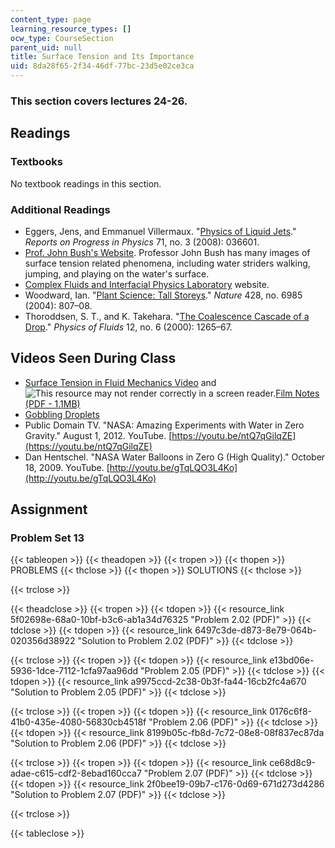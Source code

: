 ```yaml
---
content_type: page
learning_resource_types: []
ocw_type: CourseSection
parent_uid: null
title: Surface Tension and Its Importance
uid: 8da28f65-2f34-46df-77bc-23d5e02ce3ca
---
```


### This section covers lectures 24-26.

Readings
--------

### Textbooks

No textbook readings in this section.

### Additional Readings

*   Eggers, Jens, and Emmanuel Villermaux. "[Physics of Liquid Jets](https://iopscience.iop.org/article/10.1088/0034-4885/71/3/036601/pdf)." _Reports on Progress in Physics_ 71, no. 3 (2008): 036601.
*   [Prof. John Bush's Website](http://www-math.mit.edu/~bush/fish.htm). Professor John Bush has many images of surface tension related phenomena, including water striders walking, jumping, and playing on the water's surface.
*   [Complex Fluids and Interfacial Physics Laboratory](http://www.seas.ucla.edu/cfip/) website.
*   Woodward, Ian. "[Plant Science: Tall Storeys](http://dx.doi.org/10.1038/428807a)." _Nature_ 428, no. 6985 (2004): 807–08.
*   Thoroddsen, S. T., and K. Takehara. "[The Coalescence Cascade of a Drop](http://dx.doi.org/10.1063/1.870380)." _Physics of Fluids_ 12, no. 6 (2000): 1265–67.

Videos Seen During Class
------------------------

*   [Surface Tension in Fluid Mechanics Video](https://youtu.be/MUlmkSnrAzM) and ![This resource may not render correctly in a screen reader.](/images/inacessible.gif)[Film Notes (PDF - 1.1MB)](http://web.mit.edu/hml/ncfmf/04STFM.pdf)
*   [Gobbling Droplets](http://web.mit.edu/nnf/people/jbico/Research.html#gobbling)
*   Public Domain TV. "NASA: Amazing Experiments with Water in Zero Gravity." August 1, 2012. YouTube. [https://youtu.be/ntQ7qGilqZE](https://youtu.be/ntQ7qGilqZE)
*   Dan Hentschel. "NASA Water Balloons in Zero G (High Quality)." October 18, 2009. YouTube. [http://youtu.be/gTqLQO3L4Ko](http://youtu.be/gTqLQO3L4Ko)

Assignment
----------

### Problem Set 13

{{< tableopen >}}
{{< theadopen >}}
{{< tropen >}}
{{< thopen >}}
PROBLEMS
{{< thclose >}}
{{< thopen >}}
SOLUTIONS
{{< thclose >}}

{{< trclose >}}

{{< theadclose >}}
{{< tropen >}}
{{< tdopen >}}
{{< resource_link 5f02698e-68a0-10bf-b3c6-ab1a34d76325 "Problem 2.02 (PDF)" >}}
{{< tdclose >}}
{{< tdopen >}}
{{< resource_link 6497c3de-d873-8e79-064b-020356d38922 "Solution to Problem 2.02 (PDF)" >}}
{{< tdclose >}}

{{< trclose >}}
{{< tropen >}}
{{< tdopen >}}
{{< resource_link e13bd06e-5936-1dce-7112-1cfa97aa96dd "Problem 2.05 (PDF)" >}}
{{< tdclose >}}
{{< tdopen >}}
{{< resource_link a9975ccd-2c38-0b3f-fa44-16cb2fc4a670 "Solution to Problem 2.05 (PDF)" >}}
{{< tdclose >}}

{{< trclose >}}
{{< tropen >}}
{{< tdopen >}}
{{< resource_link 0176c6f8-41b0-435e-4080-56830cb4518f "Problem 2.06 (PDF)" >}}
{{< tdclose >}}
{{< tdopen >}}
{{< resource_link 8199b05c-fb8d-7c72-08e8-08f837ec87da "Solution to Problem 2.06 (PDF)" >}}
{{< tdclose >}}

{{< trclose >}}
{{< tropen >}}
{{< tdopen >}}
{{< resource_link ce68d8c9-adae-c615-cdf2-8ebad160cca7 "Problem 2.07 (PDF)" >}}
{{< tdclose >}}
{{< tdopen >}}
{{< resource_link 2f0bee19-09b7-c176-0d69-671d273d4286 "Solution to Problem 2.07 (PDF)" >}}
{{< tdclose >}}

{{< trclose >}}

{{< tableclose >}}